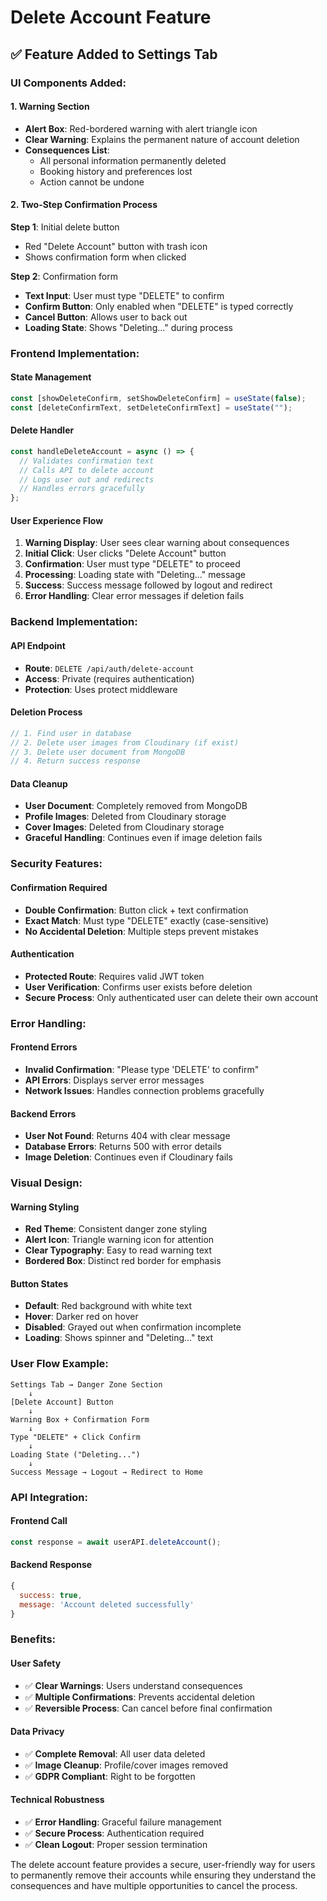 # Delete Account Feature

## ✅ Feature Added to Settings Tab

### **UI Components Added:**

#### 1. Warning Section

- **Alert Box**: Red-bordered warning with alert triangle icon
- **Clear Warning**: Explains the permanent nature of account deletion
- **Consequences List**:
  - All personal information permanently deleted
  - Booking history and preferences lost
  - Action cannot be undone

#### 2. Two-Step Confirmation Process

**Step 1**: Initial delete button

- Red "Delete Account" button with trash icon
- Shows confirmation form when clicked

**Step 2**: Confirmation form

- **Text Input**: User must type "DELETE" to confirm
- **Confirm Button**: Only enabled when "DELETE" is typed correctly
- **Cancel Button**: Allows user to back out
- **Loading State**: Shows "Deleting..." during process

### **Frontend Implementation:**

#### State Management

```javascript
const [showDeleteConfirm, setShowDeleteConfirm] = useState(false);
const [deleteConfirmText, setDeleteConfirmText] = useState("");
```

#### Delete Handler

```javascript
const handleDeleteAccount = async () => {
  // Validates confirmation text
  // Calls API to delete account
  // Logs user out and redirects
  // Handles errors gracefully
};
```

#### User Experience Flow

1. **Warning Display**: User sees clear warning about consequences
2. **Initial Click**: User clicks "Delete Account" button
3. **Confirmation**: User must type "DELETE" to proceed
4. **Processing**: Loading state with "Deleting..." message
5. **Success**: Success message followed by logout and redirect
6. **Error Handling**: Clear error messages if deletion fails

### **Backend Implementation:**

#### API Endpoint

- **Route**: `DELETE /api/auth/delete-account`
- **Access**: Private (requires authentication)
- **Protection**: Uses protect middleware

#### Deletion Process

```javascript
// 1. Find user in database
// 2. Delete user images from Cloudinary (if exist)
// 3. Delete user document from MongoDB
// 4. Return success response
```

#### Data Cleanup

- **User Document**: Completely removed from MongoDB
- **Profile Images**: Deleted from Cloudinary storage
- **Cover Images**: Deleted from Cloudinary storage
- **Graceful Handling**: Continues even if image deletion fails

### **Security Features:**

#### Confirmation Required

- **Double Confirmation**: Button click + text confirmation
- **Exact Match**: Must type "DELETE" exactly (case-sensitive)
- **No Accidental Deletion**: Multiple steps prevent mistakes

#### Authentication

- **Protected Route**: Requires valid JWT token
- **User Verification**: Confirms user exists before deletion
- **Secure Process**: Only authenticated user can delete their own account

### **Error Handling:**

#### Frontend Errors

- **Invalid Confirmation**: "Please type 'DELETE' to confirm"
- **API Errors**: Displays server error messages
- **Network Issues**: Handles connection problems gracefully

#### Backend Errors

- **User Not Found**: Returns 404 with clear message
- **Database Errors**: Returns 500 with error details
- **Image Deletion**: Continues even if Cloudinary fails

### **Visual Design:**

#### Warning Styling

- **Red Theme**: Consistent danger zone styling
- **Alert Icon**: Triangle warning icon for attention
- **Clear Typography**: Easy to read warning text
- **Bordered Box**: Distinct red border for emphasis

#### Button States

- **Default**: Red background with white text
- **Hover**: Darker red on hover
- **Disabled**: Grayed out when confirmation incomplete
- **Loading**: Shows spinner and "Deleting..." text

### **User Flow Example:**

```
Settings Tab → Danger Zone Section
    ↓
[Delete Account] Button
    ↓
Warning Box + Confirmation Form
    ↓
Type "DELETE" + Click Confirm
    ↓
Loading State ("Deleting...")
    ↓
Success Message → Logout → Redirect to Home
```

### **API Integration:**

#### Frontend Call

```javascript
const response = await userAPI.deleteAccount();
```

#### Backend Response

```javascript
{
  success: true,
  message: 'Account deleted successfully'
}
```

### **Benefits:**

#### User Safety

- ✅ **Clear Warnings**: Users understand consequences
- ✅ **Multiple Confirmations**: Prevents accidental deletion
- ✅ **Reversible Process**: Can cancel before final confirmation

#### Data Privacy

- ✅ **Complete Removal**: All user data deleted
- ✅ **Image Cleanup**: Profile/cover images removed
- ✅ **GDPR Compliant**: Right to be forgotten

#### Technical Robustness

- ✅ **Error Handling**: Graceful failure management
- ✅ **Secure Process**: Authentication required
- ✅ **Clean Logout**: Proper session termination

The delete account feature provides a secure, user-friendly way for users to permanently remove their accounts while ensuring they understand the consequences and have multiple opportunities to cancel the process.
